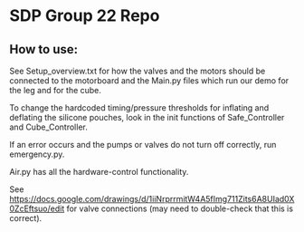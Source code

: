 # SDP Group 22 Repo

## How to use:
See Setup_overview.txt for how the valves and the motors should be connected to the motorboard and the Main.py files which run our demo for the leg and for the cube.

To change the hardcoded timing/pressure thresholds for inflating and deflating the silicone pouches, look in the init functions of Safe_Controller and Cube_Controller.

If an error occurs and the pumps or valves do not turn off correctly, run emergency.py.

Air.py has all the hardware-control functionality.

See https://docs.google.com/drawings/d/1iiNrprrmitW4A5fImg711Zits6A8UIad0X0ZcEftsuo/edit for valve connections (may need to double-check that this is correct).
